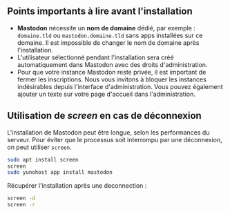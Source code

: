 ## Points importants à lire avant l'installation

- **Mastodon** nécessite un **nom de domaine** dédié, par exemple : `domaine.tld` ou `mastodon.domaine.tld` sans apps installées sur ce domaine. Il est impossible de changer le nom de domaine après l'installation.
- L'utilisateur sélectionné pendant l'installation sera créé automatiquement dans Mastodon avec des droits d'administration.
- Pour que votre instance Mastodon reste privée, il est important de fermer les inscriptions. Nous vous invitons à bloquer les instances indésirables depuis l'interface d'administration. Vous pouvez également ajouter un texte sur votre page d'accueil dans l'administration.

## Utilisation de *screen* en cas de déconnexion

L'installation de Mastodon peut être longue, selon les performances du serveur. Pour éviter que le processus soit interrompu par une déconnexion, on peut utiliser `screen`.

```bash
sudo apt install screen
screen
sudo yunohost app install mastodon
```

Récupérer l'installation après une deconnection :

```bash
screen -d
screen -r
```
